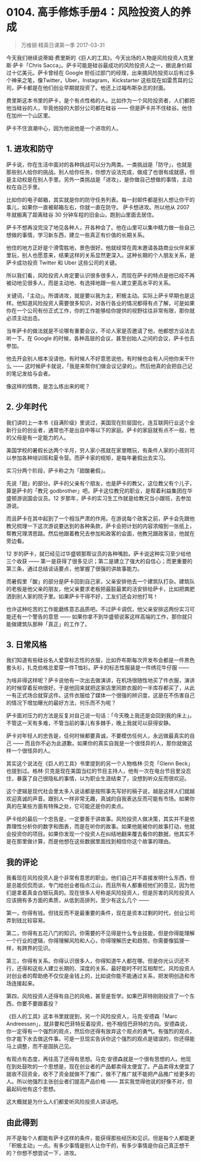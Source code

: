 # 0104. 高手修炼手册4：风险投资人的养成
> 万维钢·精英日课第一季
2017-03-31

今天我们继续说蒂姆·费里斯的《巨人的工具》。今天出场的人物是风险投资人克里斯·萨卡「Chris Sacca」。萨卡可能是硅谷最成功的风险投资人之一，据说身价超过十亿美元。萨卡曾经在 Google 担任过部门的经理，出来搞风险投资以后有过多个神来之笔，像Twitter，Uber，Instagram，Kickstarter 这些现在如雷贯耳的公司，萨卡都是在他们创业早期就投资了。他还上过福布斯杂志的封面。

费里斯这本书里的萨卡，是个有点性格的人。比如作为一个风险投资者，人们都把他当硅谷的人，毕竟他投的大部分公司都在硅谷 —— 但是萨卡并不住硅谷。他住在加州一个山区里。

萨卡不住浪潮中心，因为他说他是一个进攻的人。 

## 1. 进攻和防守
萨卡说，你在生活中面对的各种挑战可以分为两类。一类挑战是「防守」，也就是那些别人给你的挑战。别人给你任务，你想方设法完成，做成了也很有成就感，但是主动权是在别人手里。另外一类挑战是「进攻」，是你做自己想做的事情，主动权在自己手里。

比如你的电子邮箱，其实就是你的防守任务列表。每一封邮件都是别人想让你干的事儿，如果你一直被邮箱左右，你就一直在防守。
萨卡想进攻。所以他从 2007 年就搬离了距离硅谷 30 分钟车程的旧金山，跑到山里面去居住。

萨卡不想再没完没了地见各种人，开各种会了。他在山里可以集中精力做一些自己想做的事情，学习新东西，建立一些真正有价值的长期关系。

他住的地方正好是个滑雪胜地，景色很好。他就经常在周末邀请各路商业伙伴来家里玩，别人也愿意来，结果这样的关系显然更深入。这种长期的个人朋友关系，是萨卡成功投资 Twitter 和 Uber 这些公司的关键。

所以我们看，风险投资人肯定要认识很多很多人，而现在萨卡的特点是他已经不再被动地见很多人，而是主动地、有选择地跟一些人建立更高水平的关系。

关键词，「主动」。所谓进攻，就是要以我为主，积极主动。实际上萨卡早期也是这样。他知道风险投资人需要很多知识，对各行各业的情况都得有点了解，可是如果你在一个公司有份正式工作，你的工作能够给你提供的视野往往非常有限，那你就必须主动出击。

当年萨卡的做法就是不论哪有重要会议，不论人家是否邀请了他，他都想方设法去听一下。在 Google 的时候，各种高层的会议，甚至创始人之间的会议，萨卡也去参加。

他去开会别人根本没请他，有时候人不好意思说他，有时候也会有人问他你来干什么 —— 这时候萨卡就说，「我是来帮你们做会议记录的」。然后他真的会把自己记的笔记发给与会者。

像这样的情商，是怎么练出来的呢？ 

## 2. 少年时代
我们讲的上一本书《自满阶级》里说过，美国现在阶层固化，连互联网行业这个全新行业的创业者，通常也不是出自中等以下的家庭。萨卡的家庭就有点不一般，他的父母是有一定能力的人。

美国学校的暑假长达两个半月，穷人家小孩就在家里瞎玩，有条件人家的小孩则可以参加各种培训班和夏令营。而萨卡家的规矩，是每年暑假出去实习。

实习分两个阶段，萨卡称之为「甜酸暑假」。

先说「甜」的部分。萨卡的父亲有个朋友，也是萨卡的教父，这位教父有个儿子，算是萨卡的「教兄 godbrother」吧。萨卡这位教兄的职业，是帮着利益集团在华盛顿游说国会议员。12 岁那年，萨卡的实习生工作就是给教兄当小跟班，去参加游说。

而且萨卡在其中起到了一个相当严肃的作用。在游说每个政客之前，萨卡会先跟他教兄梳理一下这次游说要达到的各种条款，萨卡会把计划的内容浓缩到一张纸上，帮教兄理清思路。然后他跟着教兄去参加和政客的会面，他教兄跟政客谈，他就在旁边看。

12 岁的萨卡，就已经见过华盛顿那帮议员的各种嘴脸。萨卡说这种实习至少给他三个收获 —— 第一是获得了很多见识；第二是建立了强大的自信心；而更重要的第三条，通过总结谈话要点，他掌握了很强的讲故事能力。

而暑假里「酸」的部分是萨卡回到自己家，父亲安排他去一个建筑队打杂。建筑队的老板是他父亲的朋友，他父亲要求老板把最脏最累的活安排给萨卡，比如把粪肥洒到别人家的院子里。如果萨卡干得不好，工友们还会对他打骂！

也许这种吃苦的工作能磨练意志品质吧。不过萨卡调侃，他父亲安排这两份实习可能还有一个警告的意思 —— 如果你拿不到华盛顿说客这样高端的工作，那你就只能做建筑队那种「真正」的工作了。 

## 3. 日常风格
我们知道有些硅谷名人爱穿标志性的衣服，比如乔布斯每次开发布会都是一件黑色套头衫，扎克伯格总爱穿一件T恤衫。萨卡的标志性服装是一件绣花牛仔服 ——

为啥非得这样呢？萨卡说他有一次出去做演讲，在机场很随性地买了件衣服，演讲的时候穿着反响很好。于是他回来就把这家店里同款衣服的一半库存都买了，从此一有正式场合就穿这件。这件衣服给了媒体一个很强的辨识度，这是在不伤害自己的情况下增加曝光的最好方法，何乐而不为呢？

萨卡面对压力的方法是反复对自己说一句话：「今天晚上我还是会回到我的床上」。不管这一天有多难，不管当前的事儿有多棘手，晚上我就可以获得安静。

萨卡对年轻人的忠告是，任何时候都要真诚，不要模仿任何人，永远做最真实的自己 —— 而且你不必为此道歉。如果你的真实自我是一个很怪异的人，那你就做这样一个很怪异的人。

其实这个说法在《巨人的工具》书里提到的另一个人物格林·贝克「Glenn Beck」也提到过。格林·贝克是现在美国当红的节目主持人，他有一次在电台节目里没忍住，暴露了自己很隐私的事情，以为职业生涯结束了，没想到听众反而很欢迎。

这个逻辑是现代社会里太多人说话都是按照事先写好的稿子说，越是这样人们就越欢迎真诚的声音。跟别人一样非常无趣，真诚的自我表达反而可能有市场。如果你真的在某些方面有特殊之处，它可能还是你的卖点。

萨卡给的最后一个忠告是，一定要善于讲故事。风险投资人做决策，其实并不是依靠理性分析你的数字和图表，而是在听你的故事。如果他能被你的故事打动，他就会投资你的项目。如果你发现一个投资人在纠结地翻来覆去看你的数据，他其实不是在那里做计算，而是他想在这些数据里面找到相信你这个故事的理由。 

## 我的评论
我看现在风险投资人是个非常有意思的职业。他们自己并不直接发明什么东西，但是总能侃侃而谈，专门给创业者指点江山，而且所有人都重视他们的意见，因为他们是拿着真金白银玩真的。现在很多人号称是风险投资人，但是厉害的风险投资人应该拥有多方面的素质，从低到高排列，至少有这么几个 —— 

第一，你得有钱。但钱反而不是最重要的条件，现在是资本过剩的时代，创业公司弄到钱比较容易。

第二，你得有五花八门的知识。你需要的不见得是什么专业技能，但是你得能理解一个行业的逻辑，你得理解风险和人心，你得理解历史和趋势。你需要像狐狸一样，有跨界的见识。

第三，你得有关系。你得认识很多人，你得知道牛人都在哪。但是你光认识还不行，还得和这些人建立长期的、深度的关系，最好能时不时互相帮忙。风险投资人对创业者的帮助绝不仅仅是金钱上的，比如说你能不能通过关系，把发明创造和市场连接起来。

第四，风险投资人还得有自己的风格，甚至是哲学。如果巴菲特刚刚投资了一个东西，你要不要跟着投？

《巨人的工具》这本书里就提到，另一个风险投资人，马克·安德森「Marc Andreessen」，就非要和巴菲特反着投资，他不相信巴菲特的方向。安德森说，你一定得有一个强烈的观点，然后你还得有放弃这个观点的勇气。有强烈的观点，你才能下水去做这件事。可是一旦现实告诉你这个强烈的观点是错误的，你还得能马上调整，而不是固执己见。

有观点有态度，再往高了还得有思想。马克·安德森就是一个很有思想的人。他现在到处鼓吹的一个思想是，现在创业者的产品都卖得太便宜了。产品卖得太便宜了就收不回资金，收不了资金就做不了推广，做不了推广就不能把产品推广给更多的人。所以他强烈主张创业者们提高产品价格 —— 其实我觉得他说的好像不对，但最起码他有这个思想。

这大概就是为什么人们都爱听风险投资人讲话吧。 

## 由此得到
并不是每个人都能有萨卡这样的条件，能获得那些经历和见识。但是每个人都能更「积极主动」一点。有多少事情是别人让你干的，有多少事情是你自己真正想干的？你想不想尝试一下，进攻。



